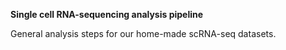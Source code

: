 **Single cell RNA-sequencing analysis pipeline**

General analysis steps for our home-made scRNA-seq datasets.
